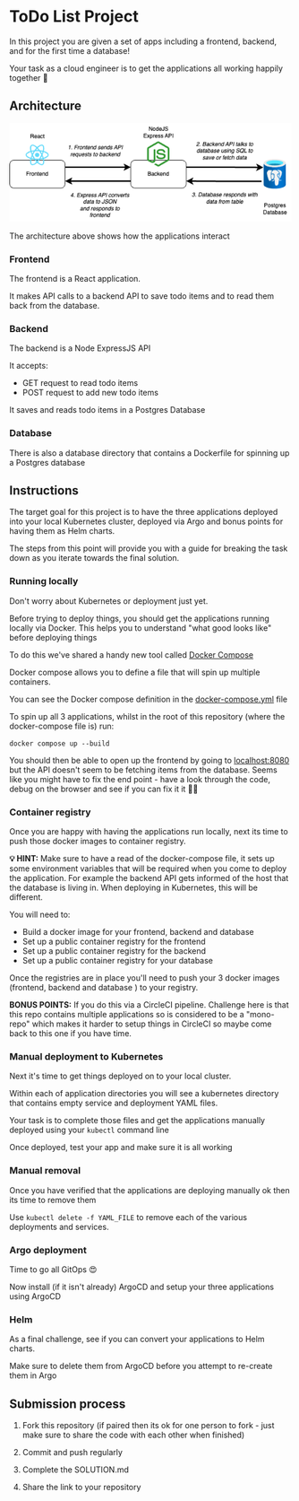 # ToDo List Project

In this project you are given a set of apps including a frontend, backend, and for the first time a database!

Your task as a cloud engineer is to get the applications all working happily together 🎉

## Architecture

![todo app showing frontend connecting to backend and on to database](./media/images/todo-architecture.png "todo app showing frontend connecting to backend and on to database")

The architecture above shows how the applications interact

### Frontend

The frontend is a React application.

It makes API calls to a backend API to save todo items and to read them back from the database.

### Backend 

The backend is a Node ExpressJS API 

It accepts: 

* GET request to read todo items
* POST request to add new todo items

It saves and reads todo items in a Postgres Database

### Database

There is also a database directory that contains a Dockerfile for spinning up a Postgres database

## Instructions

The target goal for this project is to have the three applications deployed into your local Kubernetes cluster, deployed via Argo and bonus points for having them as Helm charts.

The steps from this point will provide you with a guide for breaking the task down as you iterate towards the final solution.

### Running locally

Don't worry about Kubernetes or deployment just yet.

Before trying to deploy things, you should get the applications running locally via Docker. This helps you to understand "what good looks like" before deploying things

To do this we've shared a handy new tool called [Docker Compose](https://docs.docker.com/compose/)

Docker compose allows you to define a file that will spin up multiple containers.

You can see the Docker compose definition in the [docker-compose.yml](./docker-compose.yml) file

To spin up all 3 applications, whilst in the root of this repository (where the docker-compose file is) run:

```
docker compose up --build
```

You should then be able to open up the frontend by going to [localhost:8080](http://localhost:8080) but the API doesn't seem to be fetching items from the database. Seems like you might have to fix the end point - have a look through the code, debug on the browser and see if you can fix it it 💪🏽

### Container registry

Once you are happy with having the applications run locally, next its time to push those docker images to container registry.

**💡 HINT:** Make sure to have a read of the docker-compose file, it sets up some environment variables that will be required when you come to deploy the application. For example the backend API gets informed of the host that the database is living in. When deploying in Kubernetes, this will be different.

You will need to:

* Build a docker image for your frontend, backend and database
* Set up a public container registry for the frontend
* Set up a public container registry for the backend
* Set up a public container registry for your database

Once the registries are in place you'll need to push your 3 docker images (frontend, backend and database ) to your registry.

**BONUS POINTS:** If you do this via a CircleCI pipeline. Challenge here is that this repo contains multiple applications so is considered to be a "mono-repo" which makes it harder to setup things in CircleCI so maybe come back to this one if you have time.

### Manual deployment to Kubernetes

Next it's time to get things deployed on to your local cluster.

Within each of application directories you will see a kubernetes directory that contains empty service and deployment YAML files. 

Your task is to complete those files and get the applications manually deployed using your `kubectl` command line

Once deployed, test your app and make sure it is all working

### Manual removal

Once you have verified that the applications are deploying manually ok then its time to remove them

Use `kubectl delete -f YAML_FILE` to remove each of the various deployments and services.

### Argo deployment

Time to go all GitOps 😍

Now install (if it isn't already) ArgoCD and setup your three applications using ArgoCD 

### Helm

As a final challenge, see if you can convert your applications to Helm charts.

Make sure to delete them from ArgoCD before you attempt to re-create them in Argo


## Submission process

1. Fork this repository (if paired then its ok for one person to fork - just make sure to share the code with each other when finished)

2. Commit and push regularly

3. Complete the SOLUTION.md

4. Share the link to your repository
